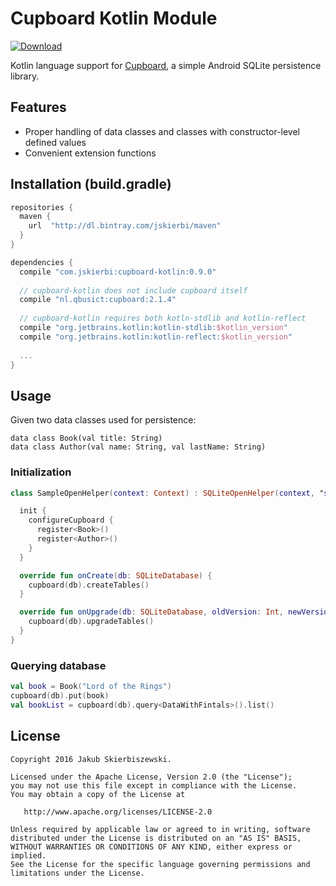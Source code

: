 # Cupboard Kotlin Module
[ ![Download](https://api.bintray.com/packages/jskierbi/maven/cupboard-kotlin/images/download.svg) ](https://bintray.com/jskierbi/maven/cupboard-kotlin/_latestVersion)

Kotlin language support for [Cupboard](https://bitbucket.org/littlerobots/cupboard), a simple Android SQLite persistence library.

## Features
* Proper handling of data classes and classes with constructor-level defined values
* Convenient extension functions

## Installation (build.gradle)
```gradle
repositories {
  maven {
    url  "http://dl.bintray.com/jskierbi/maven"
  }
}

dependencies {
  compile "com.jskierbi:cupboard-kotlin:0.9.0"
  
  // cupboard-kotlin does not include cupboard itself
  compile "nl.qbusict:cupboard:2.1.4" 
  
  // cupboard-kotlin requires both kotln-stdlib and kotlin-reflect
  compile "org.jetbrains.kotlin:kotlin-stdlib:$kotlin_version"
  compile "org.jetbrains.kotlin:kotlin-reflect:$kotlin_version"
  
  ...
}
```
## Usage
Given two data classes used for persistence:
```koltin
data class Book(val title: String)
data class Author(val name: String, val lastName: String)
```

### Initialization
```kotlin
class SampleOpenHelper(context: Context) : SQLiteOpenHelper(context, "sample_db", null, 1) {

  init {
    configureCupboard {
      register<Book>()
      register<Author>()
    }
  }

  override fun onCreate(db: SQLiteDatabase) {
    cupboard(db).createTables()
  }

  override fun onUpgrade(db: SQLiteDatabase, oldVersion: Int, newVersion: Int) {
    cupboard(db).upgradeTables()
  }
}
```

### Querying database
```kotlin
val book = Book("Lord of the Rings")
cupboard(db).put(book)
val bookList = cupboard(db).query<DataWithFintals>().list()
```
License
--------

    Copyright 2016 Jakub Skierbiszewski.

    Licensed under the Apache License, Version 2.0 (the "License");
    you may not use this file except in compliance with the License.
    You may obtain a copy of the License at

       http://www.apache.org/licenses/LICENSE-2.0

    Unless required by applicable law or agreed to in writing, software
    distributed under the License is distributed on an "AS IS" BASIS,
    WITHOUT WARRANTIES OR CONDITIONS OF ANY KIND, either express or implied.
    See the License for the specific language governing permissions and
    limitations under the License.

